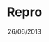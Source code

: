 ---
title: Repro
date: 26/06/2013
categories: ["HTML Templates","WordPress Themes"]
tags:
  - CSS
  - HTML
  - JavaScript
images: /uploads/20220328162507-screencapture-file-C-Users-kerem-Desktop-Web-Tasarimlar-Web-Tasarimlar-arondemo2-index-html-2022-03-28-16_24_33.jpg
madefor: Special request
preview:
  - icon: fas fa-pager
    label: Index
    url: https://kkerem.com/project/repro
  - icon: fas fa-pager
    label: Single
    url: https://kkerem.com/project/repro/sayfa.html
download:
  - icon: fab fa-archive
    label: HTML
    url: https://kkerem.com/project/repro/archive.rar
---